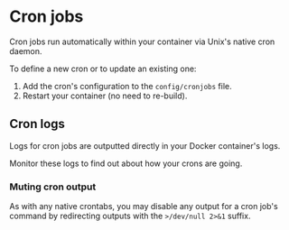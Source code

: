 # Cron jobs

Cron jobs run automatically within your container via Unix's native cron daemon.

To define a new cron or to update an existing one:

1. Add the cron's configuration to the `config/cronjobs` file. 
2. Restart your container (no need to re-build).

## Cron logs

Logs for cron jobs are outputted directly in your Docker container's logs.

Monitor these logs to find out about how your crons are going.

### Muting cron output

As with any native crontabs, you may disable any output for a cron job's 
command by redirecting outputs with the `>/dev/null 2>&1` suffix.
